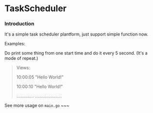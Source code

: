 # TaskScheduler  

### Introduction

It's a simple task scheduler plantform, just support simple function now.

Examples:

Do print some thing from one start time and do it every 5 second. (It's a mode of repeat.)

> Views:
>
> 10:00:05       "Hello World!"
>
> 10:00:10       "Hello World!"
>
> ..............         ......................

See more usage on `main.go` ~~~



